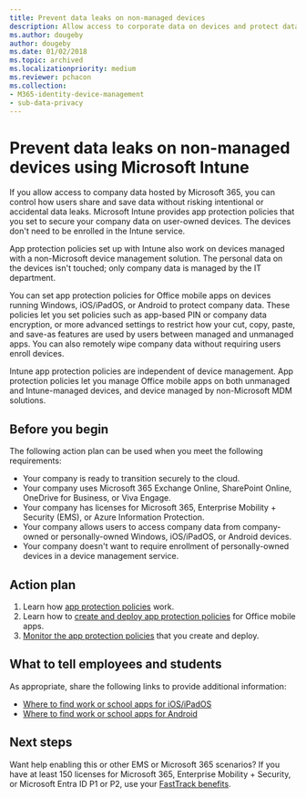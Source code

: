 ```yaml
---
title: Prevent data leaks on non-managed devices
description: Allow access to corporate data on devices and protect data from data leaks using Microsoft Intune.
ms.author: dougeby
author: dougeby
ms.date: 01/02/2018
ms.topic: archived
ms.localizationpriority: medium
ms.reviewer: pchacon
ms.collection:
- M365-identity-device-management
- sub-data-privacy
---
```

# Prevent data leaks on non-managed devices using Microsoft Intune

If you allow access to company data hosted by Microsoft 365, you can control how users share and save data without risking intentional or accidental data leaks. Microsoft Intune provides app protection policies that you set to secure your company data on user-owned devices. The devices don't need to be enrolled in the Intune service.

App protection policies set up with Intune also work on devices managed with a non-Microsoft device management solution. The personal data on the devices isn't touched; only company data is managed by the IT department.

You can set app protection policies for Office mobile apps on devices running Windows, iOS/iPadOS, or Android to protect company data. These policies let you set policies such as app-based PIN or company data encryption, or more advanced settings to restrict how your cut, copy, paste, and save-as features are used by users between managed and unmanaged apps. You can also remotely wipe company data without requiring users enroll devices.

Intune app protection policies are independent of device management. App protection policies let you manage Office mobile apps on both unmanaged and Intune-managed devices, and device managed by non-Microsoft MDM solutions.

## Before you begin

The following action plan can be used when you meet the following requirements:

* Your company is ready to transition securely to the cloud.
* Your company uses Microsoft 365 Exchange Online, SharePoint Online, OneDrive for Business, or Viva Engage.
* Your company has licenses for Microsoft 365, Enterprise Mobility + Security (EMS), or Azure Information Protection.
* Your company allows users to access company data from company-owned or personally-owned Windows, iOS/iPadOS, or Android devices.
* Your company doesn't want to require enrollment of personally-owned devices in a device management service.

## Action plan

1. Learn how [app protection policies](../apps/app-protection-policy.md) work.
2. Learn how to [create and deploy app protection policies](../apps/app-protection-policies.md) for Office mobile apps.
3. [Monitor the app protection policies](../apps/app-protection-policies-monitor.md) that you create and deploy.

## What to tell employees and students

As appropriate, share the following links to provide additional information:

* [Where to find work or school apps for iOS/iPadOS](../user-help/use-managed-apps-on-your-device-ios.md)
* [Where to find work or school apps for Android](../user-help/use-managed-apps-on-your-device-android.md)

## Next steps

Want help enabling this or other EMS or Microsoft 365 scenarios? If you have at least 150 licenses for Microsoft 365, Enterprise Mobility + Security, or Microsoft Entra ID P1 or P2, use your [FastTrack benefits](/enterprise-mobility-security/solutions/enterprise-mobility-fasttrack-program).
